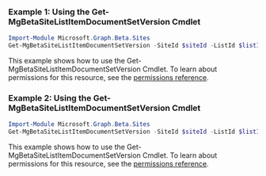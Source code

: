 ### Example 1: Using the Get-MgBetaSiteListItemDocumentSetVersion Cmdlet
```powershell
Import-Module Microsoft.Graph.Beta.Sites
Get-MgBetaSiteListItemDocumentSetVersion -SiteId $siteId -ListId $listId -ListItemId $listItemId -DocumentSetVersionId $documentSetVersionId
```
This example shows how to use the Get-MgBetaSiteListItemDocumentSetVersion Cmdlet.
To learn about permissions for this resource, see the [permissions reference](/graph/permissions-reference).
### Example 2: Using the Get-MgBetaSiteListItemDocumentSetVersion Cmdlet
```powershell
Import-Module Microsoft.Graph.Beta.Sites
Get-MgBetaSiteListItemDocumentSetVersion -SiteId $siteId -ListId $listId -ListItemId $listItemId
```
This example shows how to use the Get-MgBetaSiteListItemDocumentSetVersion Cmdlet.
To learn about permissions for this resource, see the [permissions reference](/graph/permissions-reference).
